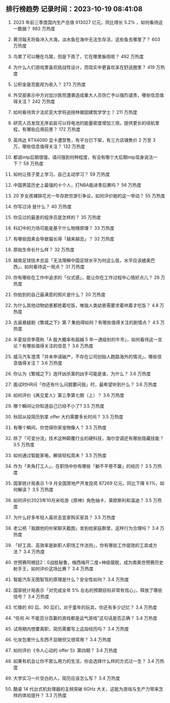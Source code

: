 
## 排行榜趋势 记录时间：2023-10-19 08:41:08
  
  1. 2023 年前三季度国内生产总值 913027 亿元，同比增长 5.2% ，如何看待这一数据？ 983 万热度
    
  2. 黄河每天将鱼冲入大海，淡水鱼在海中无法生存活，这些鱼去哪里了？ 603 万热度
    
  3. 鸟累了可以睡在鸟窝，但是下雨了，它在哪里躲雨呢？ 492 万热度
    
  4. 为什么人们游戏里喜欢挑战性设计，而现实中更喜欢呆在舒适圈里？ 419 万热度
    
  5. 公积金是否能视为收入？ 273 万热度
    
  6. 外交部表示中方对加沙医院遭袭造成重大人员伤亡予以强烈谴责，哪些信息值得关注？ 242 万热度
    
  7. 如何看待宾夕法尼亚大学将追授林徽因建筑学学士？ 211 万热度
    
  8. 研究人员发现无序岩盐可以将电池的能量密度增加三倍，提供更长的续航里程，有哪些应用前景？ 172 万热度
    
  9. 英伟达 RTX4090 显卡遭禁售，有平台已下架，有三方店铺售价 2 万至 3 万，哪些信息值得关注？ 132 万热度
    
  10. 都说intp后期很强，请问强到何种程度，有没有哪个大后期intp现身说法一下？ 59 万热度
    
  11. 如何让孩子爱上学习，自己主动学习？ 59 万热度
    
  12. 中国男篮历史上最强的十个人，打NBA能进季后赛吗？ 56 万热度
    
  13. 20 岁女孩裸辞花光一年存款穷游引争议，如何评价她的这一举动？ 55 万热度
    
  14. 你写过诗 是什么？ 40 万热度
    
  15. 你见过的最差的程序员是怎样的？ 35 万热度
    
  16. 科幻中的力场可能是基于什么物理原理？ 33 万热度
    
  17. 有哪些因素会导致猫长得「越来越丑」？ 32 万热度
    
  18. 原始生命长什么样？ 32 万热度
    
  19. 越南足球技术总监「无法理解中国足球水平为何这么低，水平应该媲美巴西」，如何看待这一观点？ 31 万热度
    
  20. 你有哪些在工作中追求的「仪式感」，能让你在工作过程中心情好点儿？ 28 万热度
    
  21. 你拍到的自己最满意的照片是什么？ 20 万热度
    
  22. 为什么其他动物幼崽都抢着吃饭，唯独人类幼崽需要求着哄着才吃饭？ 4.8 万热度
    
  23. 古装悬疑剧《繁城之下》第 7 集拍得如何？有哪些值得关注的剧情点？ 4.5 万热度
    
  24. 半夏投资李蓓称「A 股大概率有超越 5 年一遇级别的牛市」，如何看待这一言论？有哪些值得关注的信息？ 3.6 万热度
    
  25. 威马汽车澄清「并未申请破产，不存在公司创始人跑路海外的情况」，哪些信息值得关注？ 3.6 万热度
    
  26. 你认为《繁城之下》连环凶杀案的凶手可能是谁，为什么？ 3.6 万热度
    
  27. 面试时HR问「你还有什么问题要问我」时，最希望听到什么？ 3.6 万热度
    
  28. 如何评价《再见爱人》第三季第七期（上）？ 3.6 万热度
    
  29. 哪个瞬间让你知道自己已经不小了? 3.5 万热度
    
  30. 秋招从投简历到拿 offer 大约需要多长时间？ 3.5 万热度
    
  31. 有哪个瞬间，你觉得你家宠物像人？ 3.5 万热度
    
  32. 除了「可变分流」技术这种颠覆行业的硬科技，海尔空调还有哪些隐藏技能？ 3.5 万热度
    
  33. 如何通过智能家电，解锁轻松周末？ 3.5 万热度
    
  34. 作为「夹角打工人」，在职场中你有哪些「躺不平卷不赢」的经历？ 3.5 万热度
    
  35. 国家统计局表示 1-9 月全国房地产开发投资 87269 亿元，同比下降 9.1%，如何解读？ 3.5 万热度
    
  36. 如何评价2023年10月米哈游《原神》角色抽卡，莱欧斯利和温迪？ 3.5 万热度
    
  37. 为什么好多年轻人喜欢去宜家购买家具？ 3.5 万热度
    
  38. 老公把「我跟他的吵架聊天截图」发到他家庭群里，这样行为合理吗？ 3.4 万热度
    
  39. 「好工具、高效率是新职人职场工作法则」，你有哪些工作提效的工具或方法？ 3.4 万热度
    
  40. 世预赛阿根廷2：0战胜秘鲁，梅西梅开二度+神级摆脱，成为南美世预赛历史射手王，如何评价这场比赛？ 3.4 万热度
    
  41. 智能汽车无图智驾的原理是什么？安全性如何？ 3.4 万热度
    
  42. 国家统计局表示「对完成全年 5% 左右的预期目标非常有信心」，释放了哪些信号？ 3.4 万热度
    
  43. 忙碌的 80 后、90 后们，对于童年的玩具，你还有多少记忆？ 3.4 万热度
    
  44. “任何 AI 不能百分百赢的游戏都是运气游戏”这句话是否正确？ 3.4 万热度
    
  45. 试用期内想要离职，简历需要写上这段经历吗？ 3.4 万热度
    
  46. 化妆包里什么东西不显眼但又很常用？ 3.4 万热度
    
  47. 如何评价《令人心动的 offer 5》第四期？ 3.4 万热度
    
  48. 如果有机会让你不那么用力的生活，你会选择什么样的方式过一生？ 3.4 万热度
    
  49. 大学实习一片空白的人，简历应该怎么写？ 3.4 万热度
    
  50. 酷睿 14 代台式机处理器的主频突破 6GHz 大关，这能为游戏与生产力带来怎样的体验提升？ 3.3 万热度
    